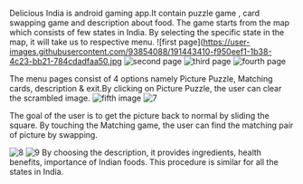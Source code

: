 Delicious India is android gaming app.It contain puzzle game , card swapping game and description about food. The game starts from the map which consists of few states in India. By selecting the specific state in the map, it will take us to respective menu.
![first page](https://user-images.githubusercontent.com/93854088/191443410-f950eef1-1b38-4c23-bb21-784cdadfaa50.jpg
![second page](https://user-images.githubusercontent.com/93854088/191444188-da90c686-adee-43e7-b064-911eeb9b9efd.jpg)
![third page](https://user-images.githubusercontent.com/93854088/191444215-8aa29316-5a5a-44d1-96f0-df30aa950e07.jpg)
![fourth page](https://user-images.githubusercontent.com/93854088/191444224-db790148-befd-4339-8094-0eb89c2b057c.jpg)

The menu pages consist of 4 options namely Picture Puzzle, Matching cards, description & exit.By clicking on Picture Puzzle, the user can clear the scrambled image.
![fifth image](https://user-images.githubusercontent.com/93854088/191444286-0cfc97eb-1a1e-426e-89de-46b927d1fcb4.jpg)
![7](https://user-images.githubusercontent.com/93854088/191444371-2d4c3586-1808-413b-97c5-b6e56eab22bf.jpg)

The goal of the user is to get the picture back to normal by sliding the square. By touching the Matching game, the user can find the matching pair of picture by swapping.

![8](https://user-images.githubusercontent.com/93854088/191444452-2fadc6aa-409d-42b6-8af4-0b04b03ba4f3.jpg)
![9](https://user-images.githubusercontent.com/93854088/191444467-5d7dc7fe-7889-4e1c-a7ae-ace366d2bf6a.jpg)
By choosing the description, it provides ingredients, health benefits, importance of Indian foods. This procedure is similar for all the states in India.
